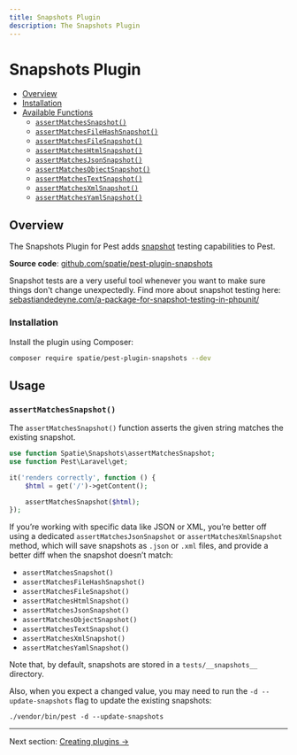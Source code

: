 ```yaml
---
title: Snapshots Plugin
description: The Snapshots Plugin
---
```


# Snapshots Plugin

- [Overview](#overview)
- [Installation](#installation)
- [Available Functions](#available-functions)
    - [`assertMatchesSnapshot()`](#assertMatchesSnapshot)
    - [`assertMatchesFileHashSnapshot()`](#assertMatchesSnapshot)
    - [`assertMatchesFileSnapshot()`](#assertMatchesSnapshot)
    - [`assertMatchesHtmlSnapshot()`](#assertMatchesSnapshot)
    - [`assertMatchesJsonSnapshot()`](#assertMatchesSnapshot)
    - [`assertMatchesObjectSnapshot()`](#assertMatchesSnapshot)
    - [`assertMatchesTextSnapshot()`](#assertMatchesSnapshot)
    - [`assertMatchesXmlSnapshot()`](#assertMatchesSnapshot)
    - [`assertMatchesYamlSnapshot()`](#assertMatchesSnapshot)

<a name="overview"></a>
## Overview

The Snapshots Plugin for Pest adds [snapshot](https://github.com/spatie/phpunit-snapshot-assertions) testing capabilities to Pest.

**Source code**: [github.com/spatie/pest-plugin-snapshots](https://github.com/spatie/pest-plugin-snapshots)

Snapshot tests are a very useful tool whenever you want to make sure things don't change unexpectedly. Find more
about snapshot testing here: [sebastiandedeyne.com/a-package-for-snapshot-testing-in-phpunit/](https://sebastiandedeyne.com/a-package-for-snapshot-testing-in-phpunit/)

<a name="installation"></a>
### Installation
Install the plugin using Composer:

```bash
composer require spatie/pest-plugin-snapshots --dev
```

<a name="usage"></a>
## Usage

<a name="assertMatchesSnapshot"></a>
### `assertMatchesSnapshot()`

The `assertMatchesSnapshot()` function asserts the given string matches the existing snapshot.

```php
use function Spatie\Snapshots\assertMatchesSnapshot;
use function Pest\Laravel\get;

it('renders correctly', function () {
    $html = get('/')->getContent();

    assertMatchesSnapshot($html);
});
```

If you’re working with specific data like JSON or XML, you’re better off using a dedicated `assertMatchesJsonSnapshot` or `assertMatchesXmlSnapshot` method, which will save snapshots as `.json` or `.xml` files, and provide a better diff when the snapshot doesn’t match:

- `assertMatchesSnapshot()`
- `assertMatchesFileHashSnapshot()`
- `assertMatchesFileSnapshot()`
- `assertMatchesHtmlSnapshot()`
- `assertMatchesJsonSnapshot()`
- `assertMatchesObjectSnapshot()`
- `assertMatchesTextSnapshot()`
- `assertMatchesXmlSnapshot()`
- `assertMatchesYamlSnapshot()`

Note that, by default, snapshots are stored in a `tests/__snapshots__` directory.

Also, when you expect a changed value, you may need to run the `-d --update-snapshots` flag to update the existing snapshots:
```
./vendor/bin/pest -d --update-snapshots
```

---

Next section: [Creating plugins →](/docs/plugins/creating-plugins)
